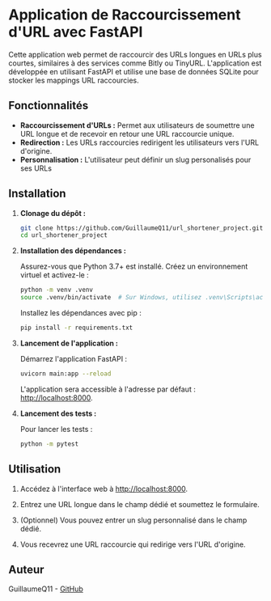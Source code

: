 # Application de Raccourcissement d'URL avec FastAPI

Cette application web permet de raccourcir des URLs longues en URLs plus courtes, similaires à des services comme Bitly ou TinyURL. L'application est développée en utilisant FastAPI et utilise une base de données SQLite pour stocker les mappings URL raccourcies.

## Fonctionnalités

- **Raccourcissement d'URLs :** Permet aux utilisateurs de soumettre une URL longue et de recevoir en retour une URL raccourcie unique.
- **Redirection :** Les URLs raccourcies redirigent les utilisateurs vers l'URL d'origine.
- **Personnalisation :** L'utilisateur peut définir un slug personalisés pour ses URLs 

## Installation

1. **Clonage du dépôt :**

   ```bash
   git clone https://github.com/GuillaumeQ11/url_shortener_project.git
   cd url_shortener_project
   ```

2. **Installation des dépendances :**

   Assurez-vous que Python 3.7+ est installé. Créez un environnement virtuel et activez-le :

   ```bash
   python -m venv .venv
   source .venv/bin/activate  # Sur Windows, utilisez .venv\Scripts\activate
   ```

   Installez les dépendances avec pip :

   ```bash
   pip install -r requirements.txt
   ```

3. **Lancement de l'application :**

   Démarrez l'application FastAPI :

   ```bash
   uvicorn main:app --reload
   ```

   L'application sera accessible à l'adresse par défaut : [http://localhost:8000](http://localhost:8000).

3. **Lancement des tests :**

   Pour lancer les tests : 

   ```bash
   python -m pytest
   ```

## Utilisation

1. Accédez à l'interface web à [http://localhost:8000](http://localhost:8000).

2. Entrez une URL longue dans le champ dédié et soumettez le formulaire.

3. (Optionnel) Vous pouvez entrer un slug personnalisé dans le champ dédié.

4. Vous recevrez une URL raccourcie qui redirige vers l'URL d'origine.


## Auteur

GuillaumeQ11 - [GitHub](https://github.com/GuillaumeQ11)
